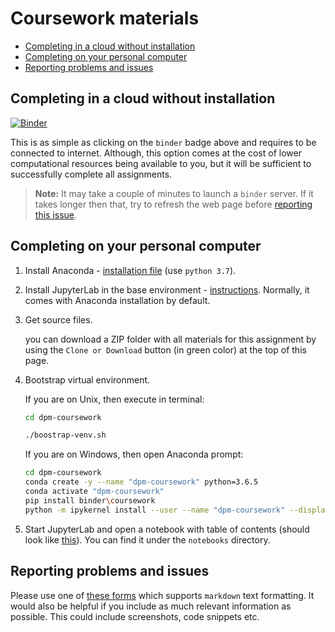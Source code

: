 # Coursework materials

<!--ts-->
   
* [Completing in a cloud without installation](#completing-in-a-cloud-without-installation)
* [Completing on your personal computer](#completing-on-your-personal-computer)
* [Reporting problems and issues](#reporting-problems-and-issues)

<!-- Added by: Ilya Kisil, at: 2019-02-19T18:19+00:00 -->

<!--te-->


## Completing in a cloud without installation 
[![Binder](https://mybinder.org/badge_logo.svg)](https://mybinder.org/v2/gh/IlyaKisil/dpm-coursework/master?urlpath=lab/tree/notebooks/0_Table_of_contents.ipynb)

This is as simple as clicking on the `binder` badge above and requires to be connected to internet. Although, this option comes at the cost of lower computational resources being available to you, but it will be sufficient to successfully complete all assignments.

> **Note:** It may take a couple of minutes to launch a `binder` server. If it takes longer then that, try to refresh the web page before [reporting this issue](#reporting-problems-and-issues).  

## Completing on your personal computer
 
1.  Install Anaconda - [installation file](https://www.anaconda.com/download/) (use `python 3.7`).

2.  Install JupyterLab in the base environment - [instructions](https://github.com/jupyterlab/jupyterlab#installation). Normally, it comes with Anaconda installation by default.

3.  Get source files.

    you can download a ZIP folder with all materials for this assignment by using the `Clone or Download` button (in green color) at the top of this page. 
    
4.  Bootstrap virtual environment. 
    
    If you are on Unix, then execute in terminal:
    ```bash
    cd dpm-coursework

    ./boostrap-venv.sh
    ```
    
    If you are on Windows, then open Anaconda prompt:
    ```bash
    cd dpm-coursework
    conda create -y --name "dpm-coursework" python=3.6.5
    conda activate "dpm-coursework"
    pip install binder\coursework
    python -m ipykernel install --user --name "dpm-coursework" --display-name "dpm-coursework"    
    ```
    
5.  Start JupyterLab and open a notebook with table of contents (should look like [this](https://github.com/IlyaKisil/dpm-coursework/blob/master/notebooks/0_Table_of_contents.ipynb)). You can find it under the `notebooks` directory. 

## Reporting problems and issues

Please use one of [these forms](https://github.com/IlyaKisil/dpm-coursework/issues/new/choose) which supports `markdown` text formatting. It would also be helpful if you include as much relevant information as possible. This could include screenshots, code snippets etc.
